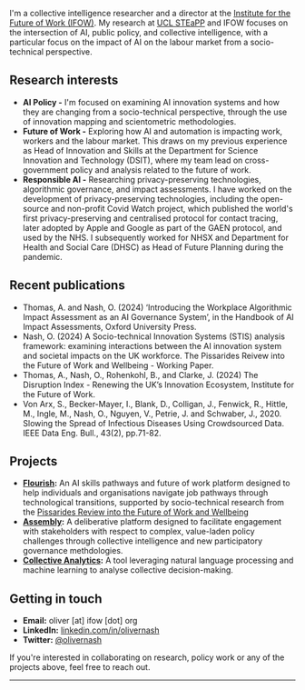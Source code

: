 
I'm a collective intelligence researcher and a director at the [Institute for the Future of Work (IFOW)](https://www.ifow.org). My research at [UCL STEaPP](https://www.ucl.ac.uk/steapp/) and IFOW focuses on the intersection of AI, public policy, and collective intelligence, with a particular focus on the impact of AI on the labour market from a socio-technical perspective.

## Research interests
- **AI Policy -** I'm focused on examining AI innovation systems and how they are changing from a socio-technical perspective, through the use of innovation mapping and scientometric methodologies. 
- **Future of Work -** Exploring how AI and automation is impacting work, workers and the labour market. This draws on my previous experience as Head of Innovation and Skills at the Department for Science Innovation and Technology (DSIT), where my team lead on cross-government policy and analysis related to the future of work. 
- **Responsible AI -** Researching privacy-preserving technologies, algorithmic governance, and impact assessments. I have worked on the development of privacy-preserving technologies, including the open-source and non-profit Covid Watch project, which published the world's first privacy-preserving and centralised protocol for contact tracing, later adopted by Apple and Google as part of the GAEN protocol, and used by the NHS. I subsequently worked for NHSX and Department for Health and Social Care (DHSC) as Head of Future Planning during the pandemic.

## Recent publications
- Thomas, A. and Nash, O. (2024) ‘Introducing the Workplace Algorithmic Impact Assessment as an AI Governance System’, in the Handbook of AI Impact Assessments, Oxford University Press.
- Nash, O. (2024) A Socio-technical Innovation Systems (STIS) analysis framework: examining interactions between the AI innovation system and societal impacts on the UK workforce. The Pissarides Reivew into the Future of Work and Wellbeing - Working Paper. 
- Thomas, A., Nash, O., Rohenkohl, B., and Clarke, J. (2024) The Disruption Index - Renewing the UK’s Innovation Ecosystem, Institute for the Future of Work.
- Von Arx, S., Becker-Mayer, I., Blank, D., Colligan, J., Fenwick, R., Hittle, M., Ingle, M., Nash, O., Nguyen, V., Petrie, J. and Schwaber, J., 2020. Slowing the Spread of Infectious Diseases Using Crowdsourced Data. IEEE Data Eng. Bull., 43(2), pp.71-82.

## Projects
- **[Flourish](https://ufi.co.uk/voctech-directory/flourish-improving-pathways-into-green-jobs-in-cornwall-and-grimsby/):** An AI skills pathways and future of work platform designed to help individuals and organisations navigate job pathways through technological transitions, supported by socio-technical research from the [Pissarides Review into the Future of Work and Wellbeing](https://pissaridesreview.ifow.org/)
- **[Assembly](https://ifow.org):** A deliberative platform designed to facilitate engagement with stakeholders with respect to complex, value-laden policy challenges through collective intelligence and new participatory governance methdologies. 
- **[Collective Analytics](https://github.com/olivernash/collective-analytics):** A tool leveraging natural language processing and machine learning to analyse collective decision-making.

## Getting in touch
- **Email:** oliver [at] ifow [dot] org
- **LinkedIn:** [linkedin.com/in/olivernash](https://linkedin.com/in/olivernash)
- **Twitter:** [@olivernash](https://twitter.com/olivernash)

If you're interested in collaborating on research, policy work or any of the projects above, feel free to reach out.

---
